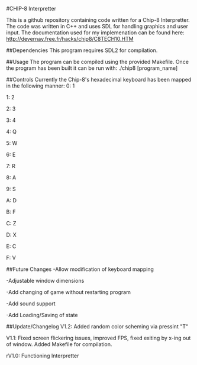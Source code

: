#CHIP-8 Interpretter

This is a github repository containing code written for a Chip-8 Interpretter.  The code was written in C++ and uses SDL for handling graphics and user input.  The documentation used for my implemenation can be found here: http://devernay.free.fr/hacks/chip8/C8TECH10.HTM

##Dependencies
This program requires SDL2 for compilation.

##Usage
The program can be compiled using the provided Makefile.  Once the program has been built it can be run with: ./chip8 [program_name]

##Controls
Currently the Chip-8's hexadecimal keyboard has been mapped in the following manner:
0: 1

1: 2

2: 3

3: 4

4: Q

5: W

6: E

7: R

8: A

9: S

A: D

B: F

C: Z

D: X

E: C

F: V

##Future Changes
-Allow modification of keyboard mapping

-Adjustable window dimensions

-Add changing of game without restarting program

-Add sound support

-Add Loading/Saving of state

##Update/Changelog
V1.2: Added random color scheming via pressint "T"

V1.1: Fixed screen flickering issues, improved FPS, fixed exiting by x-ing out of window.  Added Makefile for compilation.

rV1.0: Functioning Interpretter